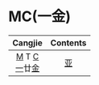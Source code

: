 
# MC(一金)

|                           Cangjie                            | Contents  |
| :----------------------------------------------------------: | :-------: |
| [M](M(一).md) T [C](MC(一金).md)<br>[一](M(一).md)廿[金](MC(一金).md) | [亚](亞.md) |
